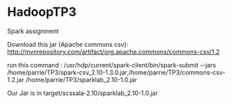 # HadoopTP3
Spark assignment

Download this jar (Apache commons csv): http://mvnrepository.com/artifact/org.apache.commons/commons-csv/1.2

run this command :
/usr/hdp/current/spark-client/bin/spark-submit --jars /home/parrie/TP3/spark-csv_2.10-1.3.0.jar,/home/parrie/TP3/commons-csv-1.2.jar /home/parrie/TP3/sparklab_2.10-1.0.jar

Our Jar is in target/scssala-2.10/sparklab_2.10-1.0.jar
